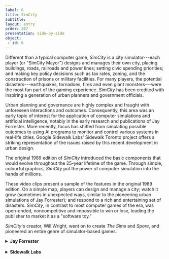 ```yaml
---
label: 6
title: SimCity
subtitle: 
layout: entry
order: 207
presentation: side-by-side
object:
 - id: 6 
---
```


Different than a typical computer game, *SimCity* is a city simulator---each player (or "SimCity Mayor") designs and manages their own city, placing buildings, roads, railroads and power lines; setting civic spending priorities; and making key policy decisions such as tax rates, zoning, and the construction of prisons or military facilities. For many players, the potential disasters---earthquakes, tornadoes, fires and even giant monsters---were the most fun part of the gaming experience. *SimCity* has been credited with inspiring a generation of urban planners and government officials.

Urban planning and governance are highly complex and fraught with unforeseen interactions and outcomes. Consequently, this area was an early topic of interest for the application of computer simulations and artificial intelligence, notably in the early research and publications of Jay Forrester. More recently, focus has shifted from simulating possible outcomes to using AI programs to monitor and control various systems in real-life cities. Google Sidewalk Labs' Sidewalk Toronto project offers a striking representation of the issues raised by this recent development in urban design.

The original 1989 edition of *SimCity* introduced the basic components that would evolve throughout the 25-year lifetime of the game. Through simple, colourful graphics, *SimCity* put the power of computer simulation into the hands of millions.

These video clips present a sample of the features in the original 1989 edition. On a simple map, players can design and manage a city; watch it grow (sometimes in unexpected ways, similar to the pioneering urban simulations of Jay Forrester); and respond to a rich and entertaining set of disasters. *SimCity*, in contrast to most computer games of the era, was open-ended, noncompetitive and impossible to win or lose, leading the publisher to market it as a "software toy."

*SimCity*'s creator, Will Wright, went on to create *The Sims* and *Spore*, and pioneered an entire genre of simulator-based games.


<details>
<summary><b>Jay Forrester</b></summary>

Jay Forrester pioneered the field of system dynamics---the use of computer simulations to model complex systems and interactions. One of the areas that he and his colleagues at MIT tackled was urban dynamics---the behaviour and sometimes surprising interactions of the various policies and processes that shape a city. Forrester's dedication to clear mental models and rigorous computer simulations produced an early and influential real-world use of computer intelligence.

After publishing *Urban Dynamics* in 1969, he expanded his work to a global scale, tackling issues of world economy, population and the environment in *World Dynamics*, published in 1971. Here, he notably predicts the collapse of our socio-technological-natural system by the mid-21st century. In addition to influencing a generation of urban planners and computer scientists, Forrester has been cited by game designer Will Wright as one of the main inspirations behind the urban simulation video game, *SimCity*.
</details>

<br>

<details>
<summary><b>Sidewalk Labs</b></summary>

A "Smart City" uses technology to collect information, make decisions and manage municipal processes intelligently. In contrast to the purely "what if" simulations of Jay Forrester and the video game, *SimCity*, Smart City systems are taking on a growing role in the actual management of many facets of urban life---transportation, power, water, health services, zoning, crime detection, and, most controversially, surveillance. AI and the Internet of Things (IoT)---things not normally considered to be computers connected to the internet---combine to create a vision of a city as a linked information system whose management can be analyzed and optimized by AI algorithms. Among the many examples of Smart City initiatives, Sidewalk Toronto, which launched in 2015 (and abruptly ended in 2020), was notable for the number of commercial spin-offs it generated. The video displayed here shows glimpses of three such spin-offs:

**Pebble:** real time parking coordination and management

**Delve:** generative design and analysis of building developments

**Mesa:** smart optimization of energy usage within building
</details>

